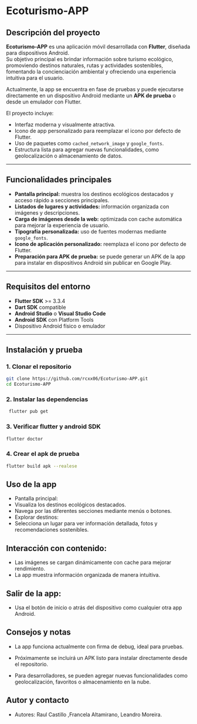 # Ecoturismo-APP

## Descripción del proyecto
**Ecoturismo-APP** es una aplicación móvil desarrollada con **Flutter**, diseñada para dispositivos Android.  
Su objetivo principal es brindar información sobre turismo ecológico, promoviendo destinos naturales, rutas y actividades sostenibles, fomentando la concienciación ambiental y ofreciendo una experiencia intuitiva para el usuario.

Actualmente, la app se encuentra en fase de pruebas y puede ejecutarse directamente en un dispositivo Android mediante un **APK de prueba** o desde un emulador con Flutter.  

El proyecto incluye:
- Interfaz moderna y visualmente atractiva.  
- Icono de app personalizado para reemplazar el icono por defecto de Flutter.  
- Uso de paquetes como `cached_network_image` y `google_fonts`.  
- Estructura lista para agregar nuevas funcionalidades, como geolocalización o almacenamiento de datos.

---

## Funcionalidades principales

- **Pantalla principal:** muestra los destinos ecológicos destacados y acceso rápido a secciones principales.  
- **Listados de lugares y actividades:** información organizada con imágenes y descripciones.  
- **Carga de imágenes desde la web:** optimizada con cache automática para mejorar la experiencia de usuario.  
- **Tipografía personalizada:** uso de fuentes modernas mediante `google_fonts`.  
- **Icono de aplicación personalizado:** reemplaza el icono por defecto de Flutter.  
- **Preparación para APK de prueba:** se puede generar un APK de la app para instalar en dispositivos Android sin publicar en Google Play.

---

## Requisitos del entorno

- **Flutter SDK** >= 3.3.4  
- **Dart SDK** compatible  
- **Android Studio** o **Visual Studio Code**  
- **Android SDK** con Platform Tools  
- Dispositivo Android físico o emulador  

---

## Instalación y prueba

### 1. Clonar el repositorio
```bash
git clone https://github.com/rcxx06/Ecoturismo-APP.git
cd Ecoturismo-APP
```

### 2. Instalar las dependencias
```bash
 flutter pub get
```

### 3. Verificar flutter y android SDK
```bash
flutter doctor
```
### 4. Crear el apk de prueba
```bash
flutter build apk --realese
```
## Uso de la app

- Pantalla principal:
- Visualiza los destinos ecológicos destacados.
- Navega por las diferentes secciones mediante menús o botones.
- Explorar destinos:
- Selecciona un lugar para ver información detallada, fotos y recomendaciones sostenibles.

## Interacción con contenido:

- Las imágenes se cargan dinámicamente con cache para mejorar rendimiento.
- La app muestra información organizada de manera intuitiva.

## Salir de la app:

- Usa el botón de inicio o atrás del dispositivo como cualquier otra app Android.

## Consejos y notas

- La app funciona actualmente con firma de debug, ideal para pruebas.

- Próximamente se incluirá un APK listo para instalar directamente desde el repositorio.

- Para desarrolladores, se pueden agregar nuevas funcionalidades como geolocalización, favoritos o almacenamiento en la nube.

## Autor y contacto

- Autores: Raul Castillo ,Francela Altamirano, Leandro Moreira.


    
